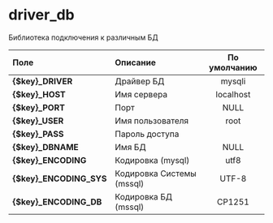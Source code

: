 # driver_db

Библиотека подключения к различным БД

| Поле | Описание | По умолчанию |
| :--- | :--- | :---: |
| **{$key}_DRIVER** | Драйвер БД | mysqli |
| **{$key}_HOST** | Имя сервера | localhost |
| **{$key}_PORT** | Порт | NULL |
| **{$key}_USER** | Имя пользователя | root |
| **{$key}_PASS** | Пароль доступа | |
| **{$key}_DBNAME** | Имя БД | NULL |
| **{$key}_ENCODING** | Кодировка (mysql) | utf8 |
| **{$key}_ENCODING_SYS** | Кодировка Системы (mssql) | UTF-8 |
| **{$key}_ENCODING_DB** | Кодировка БД (mssql) | CP1251 |